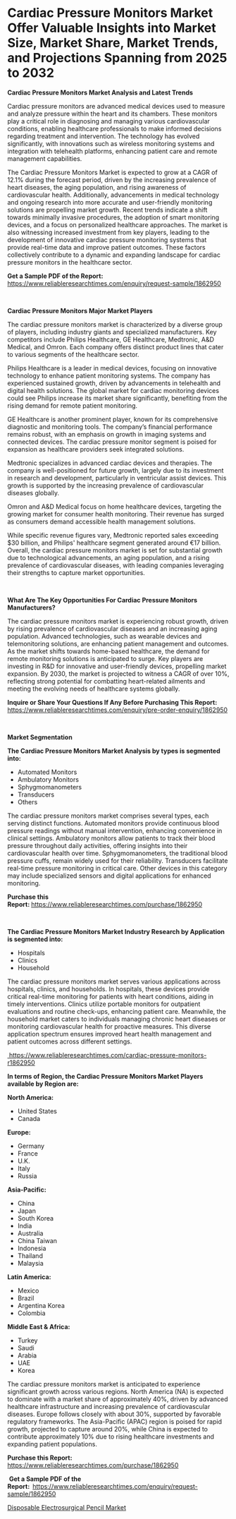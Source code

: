 <p><h1>Cardiac Pressure Monitors Market Offer Valuable Insights into Market Size, Market Share, Market Trends, and Projections Spanning from 2025 to 2032</h1></p><p><strong>Cardiac Pressure Monitors Market Analysis and Latest Trends</strong></p>
<p><p>Cardiac pressure monitors are advanced medical devices used to measure and analyze pressure within the heart and its chambers. These monitors play a critical role in diagnosing and managing various cardiovascular conditions, enabling healthcare professionals to make informed decisions regarding treatment and intervention. The technology has evolved significantly, with innovations such as wireless monitoring systems and integration with telehealth platforms, enhancing patient care and remote management capabilities.</p><p>The Cardiac Pressure Monitors Market is expected to grow at a CAGR of 12.1% during the forecast period, driven by the increasing prevalence of heart diseases, the aging population, and rising awareness of cardiovascular health. Additionally, advancements in medical technology and ongoing research into more accurate and user-friendly monitoring solutions are propelling market growth. Recent trends indicate a shift towards minimally invasive procedures, the adoption of smart monitoring devices, and a focus on personalized healthcare approaches. The market is also witnessing increased investment from key players, leading to the development of innovative cardiac pressure monitoring systems that provide real-time data and improve patient outcomes. These factors collectively contribute to a dynamic and expanding landscape for cardiac pressure monitors in the healthcare sector.</p></p>
<p><strong>Get a Sample PDF of the Report:&nbsp;</strong> <a href="https://www.reliableresearchtimes.com/enquiry/request-sample/1862950?utm_campaign=2992&utm_medium=2&utm_source=Github&utm_content=ia&utm_term=04032025&utm_id=cardiac-pressure-monitors">https://www.reliableresearchtimes.com/enquiry/request-sample/1862950</a></p>
<p>&nbsp;</p>
<p><strong>Cardiac Pressure Monitors Major Market Players</strong></p>
<p><p>The cardiac pressure monitors market is characterized by a diverse group of players, including industry giants and specialized manufacturers. Key competitors include Philips Healthcare, GE Healthcare, Medtronic, A&D Medical, and Omron. Each company offers distinct product lines that cater to various segments of the healthcare sector.</p><p>Philips Healthcare is a leader in medical devices, focusing on innovative technology to enhance patient monitoring systems. The company has experienced sustained growth, driven by advancements in telehealth and digital health solutions. The global market for cardiac monitoring devices could see Philips increase its market share significantly, benefiting from the rising demand for remote patient monitoring.</p><p>GE Healthcare is another prominent player, known for its comprehensive diagnostic and monitoring tools. The company’s financial performance remains robust, with an emphasis on growth in imaging systems and connected devices. The cardiac pressure monitor segment is poised for expansion as healthcare providers seek integrated solutions.</p><p>Medtronic specializes in advanced cardiac devices and therapies. The company is well-positioned for future growth, largely due to its investment in research and development, particularly in ventricular assist devices. This growth is supported by the increasing prevalence of cardiovascular diseases globally.</p><p>Omron and A&D Medical focus on home healthcare devices, targeting the growing market for consumer health monitoring. Their revenue has surged as consumers demand accessible health management solutions.</p><p>While specific revenue figures vary, Medtronic reported sales exceeding $30 billion, and Philips' healthcare segment generated around €17 billion. Overall, the cardiac pressure monitors market is set for substantial growth due to technological advancements, an aging population, and a rising prevalence of cardiovascular diseases, with leading companies leveraging their strengths to capture market opportunities.</p></p>
<p>&nbsp;</p>
<p><strong>What Are The Key Opportunities For Cardiac Pressure Monitors Manufacturers?</strong></p>
<p><p>The cardiac pressure monitors market is experiencing robust growth, driven by rising prevalence of cardiovascular diseases and an increasing aging population. Advanced technologies, such as wearable devices and telemonitoring solutions, are enhancing patient management and outcomes. As the market shifts towards home-based healthcare, the demand for remote monitoring solutions is anticipated to surge. Key players are investing in R&D for innovative and user-friendly devices, propelling market expansion. By 2030, the market is projected to witness a CAGR of over 10%, reflecting strong potential for combatting heart-related ailments and meeting the evolving needs of healthcare systems globally.</p></p>
<p><strong>Inquire or Share Your Questions If Any Before Purchasing This Report:</strong> <a href="https://www.reliableresearchtimes.com/enquiry/pre-order-enquiry/1862950?utm_campaign=2992&utm_medium=2&utm_source=Github&utm_content=ia&utm_term=04032025&utm_id=cardiac-pressure-monitors">https://www.reliableresearchtimes.com/enquiry/pre-order-enquiry/1862950</a></p>
<p>&nbsp;</p>
<p><strong>Market Segmentation</strong></p>
<p><strong>The Cardiac Pressure Monitors Market Analysis by types is segmented into:</strong></p>
<p><ul><li>Automated Monitors</li><li>Ambulatory Monitors</li><li>Sphygmomanometers</li><li>Transducers</li><li>Others</li></ul></p>
<p><p>The cardiac pressure monitors market comprises several types, each serving distinct functions. Automated monitors provide continuous blood pressure readings without manual intervention, enhancing convenience in clinical settings. Ambulatory monitors allow patients to track their blood pressure throughout daily activities, offering insights into their cardiovascular health over time. Sphygmomanometers, the traditional blood pressure cuffs, remain widely used for their reliability. Transducers facilitate real-time pressure monitoring in critical care. Other devices in this category may include specialized sensors and digital applications for enhanced monitoring.</p></p>
<p><strong>Purchase this Report:&nbsp;</strong><a href="https://www.reliableresearchtimes.com/purchase/1862950?utm_campaign=2992&utm_medium=2&utm_source=Github&utm_content=ia&utm_term=04032025&utm_id=cardiac-pressure-monitors">https://www.reliableresearchtimes.com/purchase/1862950</a></p>
<p>&nbsp;</p>
<p><strong>The Cardiac Pressure Monitors Market Industry Research by Application is segmented into:</strong></p>
<p><ul><li>Hospitals</li><li>Clinics</li><li>Household</li></ul></p>
<p><p>The cardiac pressure monitors market serves various applications across hospitals, clinics, and households. In hospitals, these devices provide critical real-time monitoring for patients with heart conditions, aiding in timely interventions. Clinics utilize portable monitors for outpatient evaluations and routine check-ups, enhancing patient care. Meanwhile, the household market caters to individuals managing chronic heart diseases or monitoring cardiovascular health for proactive measures. This diverse application spectrum ensures improved heart health management and patient outcomes across different settings.</p></p>
<p><a href="https://www.reliableresearchtimes.com/cardiac-pressure-monitors-r1862950?utm_campaign=2992&utm_medium=2&utm_source=Github&utm_content=ia&utm_term=04032025&utm_id=cardiac-pressure-monitors">&nbsp;https://www.reliableresearchtimes.com/cardiac-pressure-monitors-r1862950</a></p>
<p><strong>In terms of Region, the Cardiac Pressure Monitors Market Players available by Region are:</strong></p>
<p>
    <p> <strong> North America: </strong>
        <ul>
            <li>United States</li>
            <li>Canada</li>
        </ul>
        </p> 
    <p> <strong> Europe: </strong>
        <ul>
            <li>Germany</li>
            <li>France</li>
            <li>U.K.</li>
            <li>Italy</li>
            <li>Russia</li>
        </ul>
        </p> 
    <p> <strong> Asia-Pacific: </strong>
        <ul>
            <li>China</li>
            <li>Japan</li>
            <li>South Korea</li>
            <li>India</li>
            <li>Australia</li>
            <li>China Taiwan</li>
            <li>Indonesia</li>
            <li>Thailand</li>
            <li>Malaysia</li>
        </ul>
        </p> 
    <p> <strong> Latin America: </strong>
        <ul>
            <li>Mexico</li>
            <li>Brazil</li>
            <li>Argentina Korea</li>
            <li>Colombia</li>
        </ul>
        </p> 
    <p> <strong> Middle East & Africa: </strong>
        <ul>
            <li>Turkey</li>
            <li>Saudi</li>
            <li>Arabia</li>
            <li>UAE</li>
            <li>Korea</li>
        </ul>
    </p>
    </p>
<p><p>The cardiac pressure monitors market is anticipated to experience significant growth across various regions. North America (NA) is expected to dominate with a market share of approximately 40%, driven by advanced healthcare infrastructure and increasing prevalence of cardiovascular diseases. Europe follows closely with about 30%, supported by favorable regulatory frameworks. The Asia-Pacific (APAC) region is poised for rapid growth, projected to capture around 20%, while China is expected to contribute approximately 10% due to rising healthcare investments and expanding patient populations.</p></p>
<p><strong>Purchase this Report: </strong><a href="https://www.reliableresearchtimes.com/purchase/1862950?utm_campaign=2992&utm_medium=2&utm_source=Github&utm_content=ia&utm_term=04032025&utm_id=cardiac-pressure-monitors">https://www.reliableresearchtimes.com/purchase/1862950</a></p>
<p>&nbsp;<strong>Get a Sample PDF of the Report:&nbsp;&nbsp;</strong><a href="https://www.reliableresearchtimes.com/enquiry/request-sample/1862950?utm_campaign=2992&utm_medium=2&utm_source=Github&utm_content=ia&utm_term=04032025&utm_id=cardiac-pressure-monitors">https://www.reliableresearchtimes.com/enquiry/request-sample/1862950</a></p>
<p><strong></strong></p>
<p><p><a href="https://github.com/ahamdyzabira4/Market-Research-Report-List-1/blob/main/disposable-electrosurgical-pencil-market.md?utm_campaign=2992&utm_medium=2&utm_source=Github&utm_content=ia&utm_term=04032025&utm_id=cardiac-pressure-monitors">Disposable Electrosurgical Pencil Market</a></p></p>